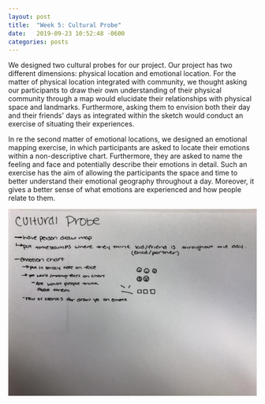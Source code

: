 ```yaml
---
layout: post
title:  "Week 5: Cultural Probe"
date:   2019-09-23 10:52:48 -0600
categories: posts
---
```


We designed two cultural probes for our project. 
Our project has two different dimensions: physical location and emotional location.
For the matter of physical location integrated with community, we thought asking our participants
to draw their own understanding of their physical community through a map
would elucidate their relationships with physical space and landmarks.
Furthermore, asking them to envision both their day and their friends' days
as integrated within the sketch would conduct an exercise of situating
their experiences. 

In re the second matter of emotional locations,
we designed an emotional mapping exercise, in which participants are asked to
locate their emotions within a non-descriptive chart.
Furthermore, they are asked to name the feeling and face and potentially
describe their emotions in detail.
Such an exercise has the aim of allowing the participants the space and time
to better understand their emotional geography throughout a day.
Moreover, it gives a better sense of what emotions are experienced and how
people relate to them. 

![cultural probe](/assets/culturalprobe.jpg)
